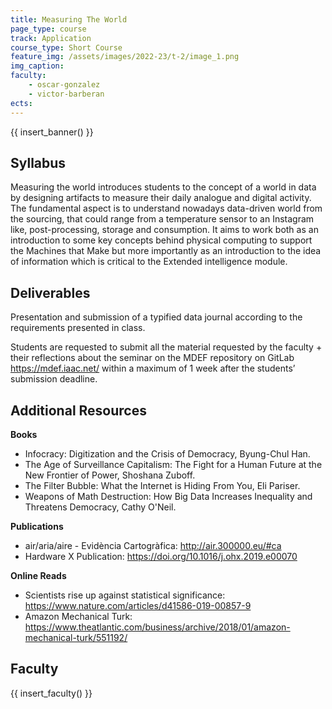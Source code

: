 ```yaml
---
title: Measuring The World
page_type: course
track: Application
course_type: Short Course
feature_img: /assets/images/2022-23/t-2/image_1.png
img_caption: 
faculty: 
    - oscar-gonzalez
    - victor-barberan
ects:
---
```


{{ insert_banner() }}

## Syllabus 

Measuring the world introduces students to the concept of a world in data by designing artifacts to measure their daily analogue and digital activity. The fundamental aspect is to understand nowadays data-driven world from the sourcing, that could range from a temperature sensor to an Instagram like, post-processing, storage and consumption. It aims to work both as an introduction to some key concepts behind physical computing to support the Machines that Make but more importantly as an introduction to the idea of information which is critical to the Extended intelligence module.

## Deliverables

Presentation and submission of a typified data journal according to the requirements presented in class.

Students are requested to submit all the material requested by the faculty + their reflections about the seminar on the MDEF repository on GitLab https://mdef.iaac.net/ within a maximum of 1 week after the students’ submission deadline.

## Additional Resources

**Books**

- Infocracy: Digitization and the Crisis of Democracy, Byung-Chul Han.
- The Age of Surveillance Capitalism: The Fight for a Human Future at the New Frontier of Power, Shoshana Zuboff.
- The Filter Bubble: What the Internet is Hiding From You, Eli Pariser.
- Weapons of Math Destruction: How Big Data Increases Inequality and Threatens Democracy, Cathy O'Neil.

**Publications**

- air/aria/aire - Evidència Cartogràfica: http://air.300000.eu/#ca
- Hardware X Publication: https://doi.org/10.1016/j.ohx.2019.e00070

**Online Reads**

- Scientists rise up against statistical significance: https://www.nature.com/articles/d41586-019-00857-9
- Amazon Mechanical Turk: https://www.theatlantic.com/business/archive/2018/01/amazon-mechanical-turk/551192/


## Faculty

{{ insert_faculty() }}
